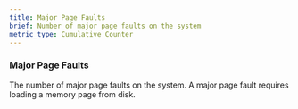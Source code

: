 ```yaml
---
title: Major Page Faults
brief: Number of major page faults on the system
metric_type: Cumulative Counter
---
```

### Major Page Faults

The number of major page faults on the system. A major page fault requires loading a memory page from disk.
